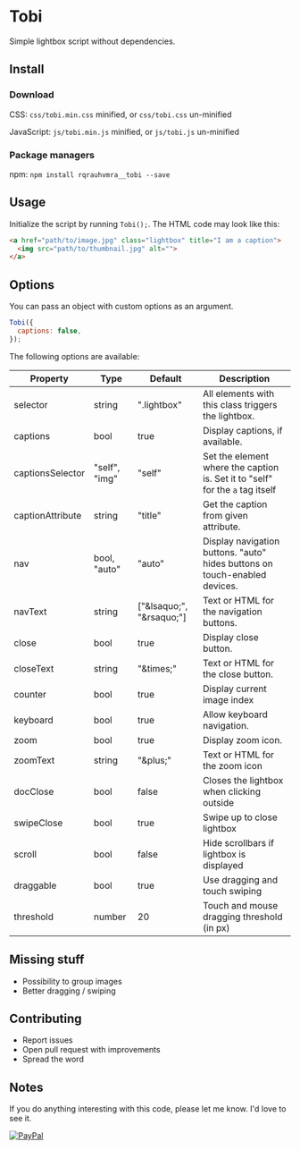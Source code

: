 # Tobi

Simple lightbox script without dependencies.

## Install

### Download

CSS: `css/tobi.min.css` minified, or `css/tobi.css` un-minified

JavaScript: `js/tobi.min.js` minified, or `js/tobi.js` un-minified

### Package managers

npm: `npm install rqrauhvmra__tobi --save`

## Usage

Initialize the script by running `Tobi();`. The HTML code may look like this:

```html
<a href="path/to/image.jpg" class="lightbox" title="I am a caption">
  <img src="path/to/thumbnail.jpg" alt="">
</a>
```

## Options

You can pass an object with custom options as an argument.

```js
Tobi({
  captions: false,
});
```

The following options are available:

| Property | Type | Default | Description |
| --- | --- | --- | --- |
| selector | string | ".lightbox" | All elements with this class triggers the lightbox. |
| captions | bool | true | Display captions, if available. |
| captionsSelector | "self", "img" | "self" | Set the element where the caption is. Set it to "self" for the `a` tag itself |
| captionAttribute | string | "title" | Get the caption from given attribute. |
| nav | bool, "auto" | "auto" | Display navigation buttons. "auto" hides buttons on touch-enabled devices. |
| navText | string | ["&amp;lsaquo;", "&amp;rsaquo;"] | Text or HTML for the navigation buttons. |
| close | bool | true | Display close button. |
| closeText | string | "&amp;times;" | Text or HTML for the close button. |
| counter | bool | true | Display current image index |
| keyboard | bool | true | Allow keyboard navigation. |
| zoom | bool | true | Display zoom icon. |
| zoomText | string | "&amp;plus;" | Text or HTML for the zoom icon |
| docClose | bool | false | Closes the lightbox when clicking outside |
| swipeClose | bool | true | Swipe up to close lightbox |
| scroll | bool | false | Hide scrollbars if lightbox is displayed |
| draggable | bool | true | Use dragging and touch swiping |
| threshold | number | 20 | Touch and mouse dragging threshold (in px) |

## Missing stuff

- Possibility to group images
- Better dragging / swiping

## Contributing

- Report issues
- Open pull request with improvements
- Spread the word

## Notes

If you do anything interesting with this code, please let me know. I'd love to see it.

[![PayPal](https://benjaminedenhuizen.com/data/pp.png)](https://paypal.me/rqrauhvmra)